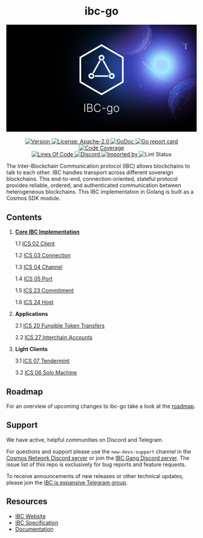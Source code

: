 <div align="center">
  <h1>ibc-go</h1>
</div>

![banner](docs/ibc-go-image.png)

<div align="center">
  <a href="https://github.com/cosmos/ibc-go/releases/latest">
    <img alt="Version" src="https://img.shields.io/github/tag/cosmos/ibc-go.svg" />
  </a>
  <a href="https://github.com/cosmos/ibc-go/blob/main/LICENSE">
    <img alt="License: Apache-2.0" src="https://img.shields.io/github/license/cosmos/ibc-go.svg" />
  </a>
  <a href="https://pkg.go.dev/github.com/cosmos/ibc-go?tab=doc">
    <img alt="GoDoc" src="https://godoc.org/github.com/cosmos/ibc-go?status.svg" />
  </a>
  <a href="https://goreportcard.com/report/github.com/cosmos/ibc-go">
    <img alt="Go report card" src="https://goreportcard.com/badge/github.com/cosmos/ibc-go" />
  </a>
  <a href="https://codecov.io/gh/cosmos/ibc-go">
    <img alt="Code Coverage" src="https://codecov.io/gh/cosmos/ibc-go/branch/main/graph/badge.svg" />
  </a>
</div>
<div align="center">
  <a href="https://github.com/cosmos/ibc-go">
    <img alt="Lines Of Code" src="https://tokei.rs/b1/github/cosmos/ibc-go" />
  </a>
  <a href="https://discord.gg/AzefAFd">
    <img alt="Discord" src="https://img.shields.io/discord/669268347736686612.svg" />
  </a>
  <a href="https://sourcegraph.com/github.com/cosmos/ibc-go?badge">
    <img alt="Imported by" src="https://sourcegraph.com/github.com/cosmos/ibc-go/-/badge.svg" />
  </a>
    <img alt="Lint Status" src="https://github.com/cosmos/cosmos-sdk/workflows/Lint/badge.svg" />
</div>

The Inter-Blockchain Communication protocol (IBC) allows blockchains to talk to each other. IBC handles transport across different sovereign blockchains. This end-to-end, connection-oriented, stateful protocol provides reliable, ordered, and authenticated communication between heterogeneous blockchains. This IBC implementation in Golang is built as a Cosmos SDK module.

## Contents

1. **[Core IBC Implementation](https://github.com/cosmos/ibc-go/tree/main/modules/core)**

    1.1 [ICS 02 Client](https://github.com/cosmos/ibc-go/tree/main/modules/core/02-client)

    1.2 [ICS 03 Connection](https://github.com/cosmos/ibc-go/tree/main/modules/core/03-connection)

    1.3 [ICS 04 Channel](https://github.com/cosmos/ibc-go/tree/main/modules/core/04-channel)

    1.4 [ICS 05 Port](https://github.com/cosmos/ibc-go/tree/main/modules/core/05-port)

    1.5 [ICS 23 Commitment](https://github.com/cosmos/ibc-go/tree/main/modules/core/23-commitment/types)

    1.6 [ICS 24 Host](https://github.com/cosmos/ibc-go/tree/main/modules/core/24-host)

2. **Applications**

    2.1 [ICS 20 Fungible Token Transfers](https://github.com/cosmos/ibc-go/tree/main/modules/apps/transfer)

    2.2 [ICS 27 Interchain Accounts](https://github.com/cosmos/ibc-go/tree/main/modules/apps/27-interchain-accounts)

3. **Light Clients**

    3.1 [ICS 07 Tendermint](https://github.com/cosmos/ibc-go/tree/main/modules/light-clients/07-tendermint)

    3.2 [ICS 06 Solo Machine](https://github.com/cosmos/ibc-go/tree/main/modules/light-clients/06-solomachine)

## Roadmap

For an overview of upcoming changes to ibc-go take a look at the [roadmap](./docs/roadmap/roadmap.md).

## Support

We have active, helpful communities on Discord and Telegram.

For questions and support please use the `new-devs-support` channel in the [Cosmos Network Discord server](https://discord.com/channels/669268347736686612/699634178173698108) or join the [IBC Gang Discord server](https://discord.gg/RdpdkaXKpZ). The issue list of this repo is exclusively for bug reports and feature requests.

To receive announcements of new releases or other technical updates, please join the [IBC is expansive Telegram group](https://t.me/ibc_is_expansive).

## Resources

- [IBC Website](https://ibcprotocol.org/)
- [IBC Specification](https://github.com/cosmos/ibc)
- [Documentation](https://ibc.cosmos.network/main/ibc/overview.html)
